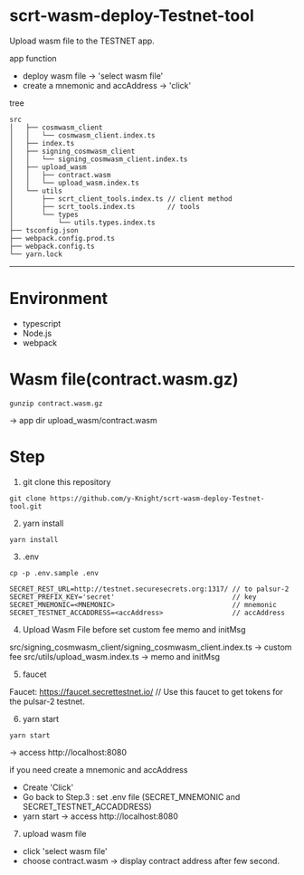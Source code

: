# scrt-wasm-deploy-Testnet-tool

Upload wasm file to the TESTNET app.

app function

- deploy wasm file -> 'select wasm file'
- create a mnemonic and accAddress -> 'click'

tree

```
src
│   ├── cosmwasm_client
│   │   └── cosmwasm_client.index.ts
│   ├── index.ts
│   ├── signing_cosmwasm_client
│   │   └── signing_cosmwasm_client.index.ts
│   ├── upload_wasm
│   │   ├── contract.wasm
│   │   └── upload_wasm.index.ts
│   └── utils
│       ├── scrt_client_tools.index.ts // client method
│       ├── scrt_tools.index.ts        // tools
│       └── types
│           └── utils.types.index.ts
├── tsconfig.json
├── webpack.config.prod.ts
├── webpack.config.ts
└── yarn.lock
```

---

# Environment

- typescript
- Node.js
- webpack

# Wasm file(contract.wasm.gz)

```
gunzip contract.wasm.gz
```

-> app dir upload_wasm/contract.wasm

# Step

1. git clone this repository

```
git clone https://github.com/y-Knight/scrt-wasm-deploy-Testnet-tool.git
```

2. yarn install

```
yarn install
```

3. .env

```
cp -p .env.sample .env
```

```
SECRET_REST_URL=http://testnet.securesecrets.org:1317/ // to palsur-2
SECRET_PREFIX_KEY='secret'                             // key
SECRET_MNEMONIC=<MNEMONIC>                             // mnemonic
SECRET_TESTNET_ACCADDRESS=<accAddress>                 // accAddress
```

4. Upload Wasm File before set custom fee memo and initMsg

src/signing_cosmwasm_client/signing_cosmwasm_client.index.ts -> custom fee
src/utils/upload_wasm.index.ts -> memo and initMsg

5. faucet

Faucet: https://faucet.secrettestnet.io/ // Use this faucet to get tokens for the pulsar-2 testnet.

6. yarn start

```
yarn start
```

-> access http://localhost:8080

if you need create a mnemonic and accAddress

- Create 'Click'
- Go back to Step.3 : set .env file (SECRET_MNEMONIC and SECRET_TESTNET_ACCADDRESS)
- yarn start -> access http://localhost:8080

7. upload wasm file

- click 'select wasm file'
- choose contract.wasm -> display contract address after few second.
